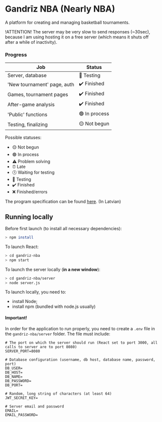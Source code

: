# Gandrīz NBA (Nearly NBA)

A platform for creating and managing basketball tournaments.

!ATTENTION! The server may be very slow to send responses (~30sec), because I am using hosting it on a free server (which means it shuts off after a while of inactivity).

### Progress

| Job                         | Status                 |
| --------------------------- | ---------------------- |
| Server, database            | 🧪 Testing             |
| 'New tournament' page, auth | ✔️ Finished            |
| Games, tournament pages     | ✔️ Finished            |
| After-game analysis         | ✔️ Finished            |
| 'Public' functions          | 🟢 In process          |
| Testing, finalizing         | 🟡 Not begun           |

Possible statuses:

- 🟡 Not begun
- 🟢 In process
- ⚠️ Problem solving
- ⏰ Late
- 🕔 Waiting for testing
- 🧪 Testing
- ✔️ Finished
- ❌ Finished/errors

The program specification can be found <a href="https://docs.google.com/document/d/16QZTRbVObPyVj2u85zrhH_flcDA147wP-Pd8uMu7Uj8/edit#heading=h.y6c23nxmcb8a">here</a>. (In Latvian)

## Running locally

Before first launch (to install all necessary dependencies):

```bash
> npm install
```

To launch React:

```bash
> cd gandriz-nba
> npm start
```

To launch the server locally (**in a new window**):

```bash
> cd gandriz-nba/server
> node server.js
```

To launch locally, you need to:

- install Node;
- install npm (bundled with node.js usually)

#### Important!

In order for the application to run properly, you need to create a `.env` file in the `gandriz-nba/server` folder. The file must include:

```env
# The port on which the server should run (React set to port 3000, all calls to server are to port 8080)
SERVER_PORT=8080

# Database configuration (username, db host, database name, password, port)
DB_USER=
DB_HOST=
DB_NAME=
DB_PASSWORD=
DB_PORT=

# Random, long string of characters (at least 64)
JWT_SECRET_KEY=

# Server email and password
EMAIL=
EMAIL_PASSWORD=
```
